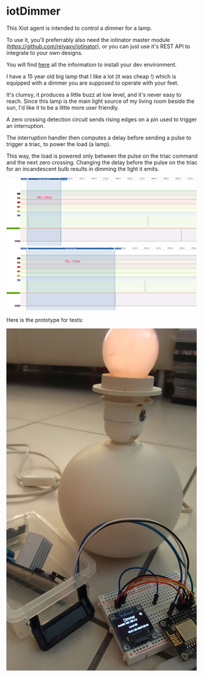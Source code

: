 # iotDimmer

This Xiot agent is intended to control a dimmer for a lamp.

To use it, you'll preferrably also need the iotinator master module (https://github.com/reivaxy/iotinator), or you can just use it's REST API to integrate to your own designs.

You will find <a href="https://github.com/reivaxy/iotinator/wiki/07.-Dev-environnement-and-debug">here</a> all the information to install your dev environment.


I have a 15 year old big lamp that I like a lot (it was cheap !) which is equipped with a dimmer you are supposed to operate with your feet.

It's clumsy, it produces a little buzz at low level, and it's never easy to reach. Since this lamp is the main light source of my living room beside the sun, I'd like it to be a little more user friendly.

A zero crossing detection circuit sends rising edges on a pin used to trigger an interruption.

The interruption handler then computes a delay before sending a pulse to trigger a triac, to power the load (a lamp).

This way, the load is powered only between the pulse on the triac command and the next zero crossing. Changing the delay before the pulse on the triac for an incandescent bulb results in dimming the light it emits.

<img src="https://raw.githubusercontent.com/reivaxy/iotDimmer/master/resources/28.png" width="500"/>


<img src="https://raw.githubusercontent.com/reivaxy/iotDimmer/master/resources/75.png" width="500"/>


Here is the prototype for tests:

<img src="https://raw.githubusercontent.com/reivaxy/iotDimmer/master/resources/prototype.jpg" width="500"/>



